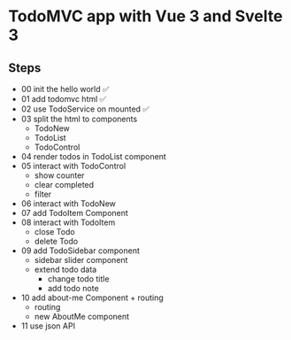 # TodoMVC app with Vue 3 and Svelte 3


## Steps

- 00 init the hello world ✅
- 01 add todomvc html ✅
- 02 use TodoService on mounted ✅
- 03 split the html to components
	* TodoNew
	* TodoList
	* TodoControl
- 04 render todos in TodoList component
- 05 interact with TodoControl 
	* show counter
	* clear completed
	* filter
- 06 interact with TodoNew
- 07 add TodoItem Component
- 08 interact with TodoItem
	* close Todo
	* delete Todo
- 09 add TodoSidebar component 
	* sidebar slider component
	* extend todo data 
		* change todo title
		* add todo note
- 10 add about-me Component + routing
	* routing
	* new AboutMe component
- 11 use json API 


